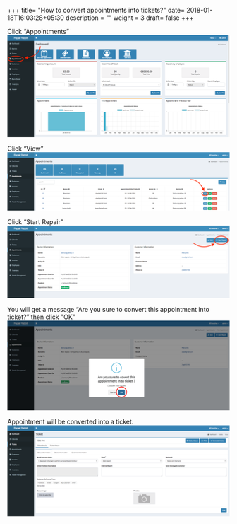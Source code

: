 +++
title= "How to convert appointments into tickets?"
date= 2018-01-18T16:03:28+05:30
description = ""
weight = 3
draft= false
+++

Click “Appointments”
![How to convert appointments into tickets?](/images/convert_appointment_int_ticket/convert_app_ticket_clickappointment.png)
                
Click “View” 
![How to convert appointments into tickets?](/images/convert_appointment_int_ticket/view_appointments-min.png) 
     
Click “Start Repair”
![How to convert appointments into tickets?](/images/convert_appointment_int_ticket/start_repair-min.png) 
               
You will get a message “Are you sure to convert this appointment into ticket?” then click "OK"
![How to convert appointments into tickets?](/images/convert_appointment_int_ticket/click_ok.png)              
            
Appointment will be converted into a ticket.
![How to convert appointments into tickets?](/images/convert_appointment_int_ticket/appointment_converted_into_ticket.png)





























